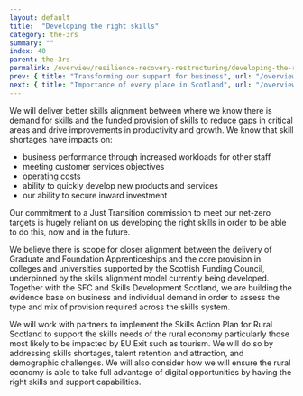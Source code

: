 ```yaml
---
layout: default
title:  "Developing the right skills"
category: the-3rs
summary: ""
index: 40
parent: the-3rs
permalink: /overview/resilience-recovery-restructuring/developing-the-right-skills/
prev: { title: "Transforming our support for business", url: "/overview/resilience-recovery-restructuring//transforming-our-support-for-business/" }
next: { title: "Importance of every place in Scotland", url: "/overview/resilience-recovery-restructuring/importance-of-every-place-in-scotland/" }
---
```


We will deliver better skills alignment between where we know there is demand for skills and the funded provision of skills to reduce gaps in critical areas and drive improvements in productivity and growth.  We know that skill shortages have impacts on: 

- business performance through increased workloads for other staff
- meeting customer services objectives
- operating costs
- ability to quickly develop new products and services
- our ability to secure inward investment

Our commitment to a Just Transition commission to meet our net-zero targets is hugely reliant on us developing the right skills in order to be able to do this, now and in the future.  

We believe there is scope for closer alignment between the delivery of Graduate and Foundation Apprenticeships and the core provision in colleges and universities supported by the Scottish Funding Council, underpinned by the skills alignment model currently being developed.  Together with the SFC and Skills Development Scotland, we are building the evidence base on business and individual demand in order to assess the type and mix of provision required across the skills system.  

We will work with partners to implement the Skills Action Plan for Rural Scotland to support the skills needs of the rural economy particularly those most likely to be impacted by EU Exit such as tourism.  We will do so by addressing skills shortages, talent retention and attraction, and demographic challenges. We will also consider how we will ensure the rural economy is able to take full advantage of digital opportunities by having the right skills and support capabilities.  
